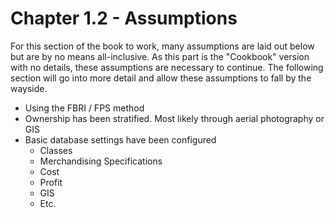 # Chapter 1.2 - Assumptions

For this section of the book to work, many assumptions are laid out below but are by no means all-inclusive. As this part is the "Cookbook" version with no details, these assumptions are necessary to continue. The following section will go into more detail and allow these assumptions to fall by the wayside.

- Using the FBRI / FPS method
- Ownership has been stratified. Most likely through aerial photography or GIS
- Basic database settings have been configured
  - Classes
  - Merchandising Specifications
  - Cost
  - Profit
  - GIS
  - Etc.
